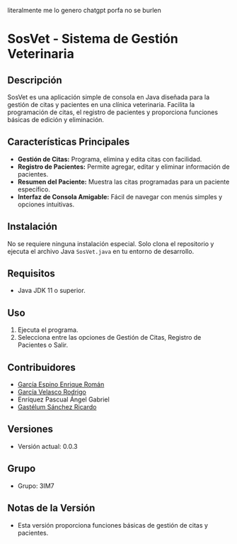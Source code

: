 literalmente me lo genero chatgpt porfa no se burlen

# SosVet - Sistema de Gestión Veterinaria

## Descripción

SosVet es una aplicación simple de consola en Java diseñada para la gestión de citas y pacientes en una clínica
veterinaria. Facilita la programación de citas, el registro de pacientes y proporciona funciones básicas de edición y
eliminación.

## Características Principales

- **Gestión de Citas:** Programa, elimina y edita citas con facilidad.
- **Registro de Pacientes:** Permite agregar, editar y eliminar información de pacientes.
- **Resumen del Paciente:** Muestra las citas programadas para un paciente específico.
- **Interfaz de Consola Amigable:** Fácil de navegar con menús simples y opciones intuitivas.

## Instalación

No se requiere ninguna instalación especial. Solo clona el repositorio y ejecuta el archivo Java `SosVet.java` en tu
entorno de desarrollo.

## Requisitos

- Java JDK 11 o superior.

## Uso

1. Ejecuta el programa.
2. Selecciona entre las opciones de Gestión de Citas, Registro de Pacientes o Salir.

## Contribuidores

- [García Espino Enrique Román](https://quiqueso.com)
- [García Velasco Rodrigo](https://github.com/Rodriguinn)
- Enríquez Pascual Ángel Gabriel
- [Gastélum Sánchez Ricardo](https://github.com/01Richyy)

## Versiones

- Versión actual: 0.0.3

## Grupo

- Grupo: 3IM7

## Notas de la Versión

- Esta versión proporciona funciones básicas de gestión de citas y pacientes.

